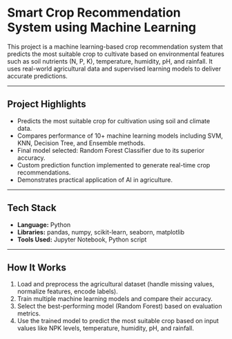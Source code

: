 # Smart Crop Recommendation System using Machine Learning

This project is a machine learning-based crop recommendation system that predicts the most suitable crop to cultivate based on environmental features such as soil nutrients (N, P, K), temperature, humidity, pH, and rainfall. It uses real-world agricultural data and supervised learning models to deliver accurate predictions.

---

## Project Highlights

- Predicts the most suitable crop for cultivation using soil and climate data.
- Compares performance of 10+ machine learning models including SVM, KNN, Decision Tree, and Ensemble methods.
- Final model selected: Random Forest Classifier due to its superior accuracy.
- Custom prediction function implemented to generate real-time crop recommendations.
- Demonstrates practical application of AI in agriculture.

---

## Tech Stack

- **Language:** Python  
- **Libraries:** pandas, numpy, scikit-learn, seaborn, matplotlib  
- **Tools Used:** Jupyter Notebook, Python script

---

## How It Works

1. Load and preprocess the agricultural dataset (handle missing values, normalize features, encode labels).
2. Train multiple machine learning models and compare their accuracy.
3. Select the best-performing model (Random Forest) based on evaluation metrics.
4. Use the trained model to predict the most suitable crop based on input values like NPK levels, temperature, humidity, pH, and rainfall.



